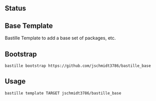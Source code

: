## Status

## Base Template
Bastille Template to add a base set of packages, etc.

## Bootstrap

```shell
bastille bootstrap https://github.com/jschmidt3786/bastille_base
```

## Usage

```shell
bastille template TARGET jschmidt3786/bastille_base
```
